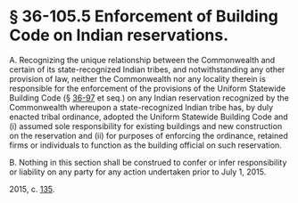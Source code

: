 # § 36-105.5 Enforcement of Building Code on Indian reservations.

<p>A. Recognizing the unique relationship between the Commonwealth and certain of its state-recognized Indian tribes, and notwithstanding any other provision of law, neither the Commonwealth nor any locality therein is responsible for the enforcement of the provisions of the Uniform Statewide Building Code (§ <a href='http://law.lis.virginia.gov/vacode/36-97/'>36-97</a> et seq.) on any Indian reservation recognized by the Commonwealth whereupon a state-recognized Indian tribe has, by duly enacted tribal ordinance, adopted the Uniform Statewide Building Code and (i) assumed sole responsibility for existing buildings and new construction on the reservation and (ii) for purposes of enforcing the ordinance, retained firms or individuals to function as the building official on such reservation.</p><p>B. Nothing in this section shall be construed to confer or infer responsibility or liability on any party for any action undertaken prior to July 1, 2015.</p><p>2015, c. <a href='http://lis.virginia.gov/cgi-bin/legp604.exe?151+ful+CHAP0135'>135</a>.</p>